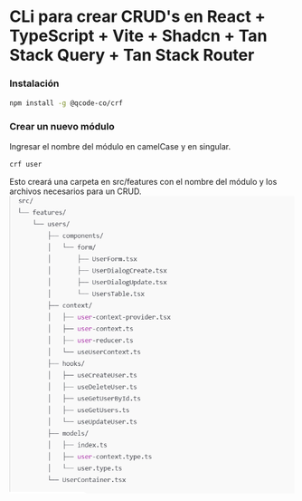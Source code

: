 # CLi para crear CRUD's en React + TypeScript + Vite + Shadcn + Tan Stack Query + Tan Stack Router

### Instalación

```bash
npm install -g @qcode-co/crf
```

### Crear un nuevo módulo

Ingresar el nombre del módulo en camelCase y en singular.

```bash
crf user
```

Esto creará una carpeta en src/features con el nombre del módulo y los archivos necesarios para un CRUD.
![Scaffolding](./assets/imgs/scaffolding.png)

